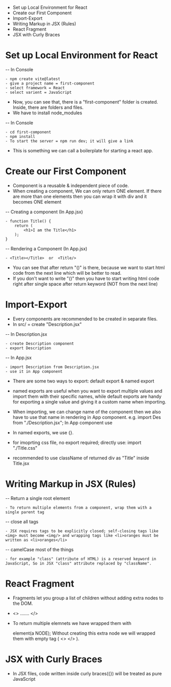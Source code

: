 - Set up Local Environment for React
- Create our First Component
- Import-Export
- Writing Markup in JSX (Rules)
- React Fragment
- JSX with Curly Braces

# Set up Local Environment for React

-- In Console

    - npm create vite@latest
    - give a project name = first-component
    - select framework = React
    - select varient = JavaScript

- Now, you can see that, there is a "first-component" folder is created. Inside, there are folders and files.
- We have to install node_modules

-- In Console

    - cd first-component
    - npm install
    - To start the server = npm run dev; it will give a link

- This is something we can call a boilerplate for starting a react app.


# Create our First Component

- Component is a reusable & independent piece of code.
- When creating a component, We can only return ONE element. If there
 are more than one elements then you can wrap it with div and it becomes ONE element

-- Creating a component (In App.jsx)

    - function Title() {
        return (
            <h1>I am the Title</h1>
        );
    }

-- Rendering a Component (In App.jsx)

    - <Title></Title>  or  <Title/>

- You can see that after return "()" is there, because we want to start html code from the next line which will be better to read.
- If you don't want to write "()" then you have to start writing html code right after single space after return keyword (NOT from the next line)


# Import-Export

- Every components are recommended to be created in separate files.
- In src/ = create "Description.jsx"

-- In Description.jsx

    - create Description component
    - export Description

-- In App.jsx

    - import Description from Description.jsx
    - use it in App component

- There are some two ways to export: default export & named export
- named exports are useful when you want to export multiple values and import them with their specific names, while default exports are handy for exporting a single value and giving it a custom name when importing.

- When importing, we can change name of the component then we also have to use that name in rendering in App component. e.g. import Des from "./Description.jsx"; In App component use <Des/>
- In named exports, we use {}.

- for imoprting css file, no export required; directly use: import "./Title.css"
- recommended to use className of returned div as "Title" inside Title.jsx


# Writing Markup in JSX (Rules)

-- Return a single root element

    - To return multiple elements from a component, wrap them with a single parent tag

-- close all tags

    - JSX requires tags to be explicitly closed; self-closing tags like <img> must become <img/> and wrapping tags like <li>oranges must be written as <li>oranges</li>

-- camelCase most of the things

    - for example "class" (attribute of HTML) is a reserved keyword in JavaScript, So in JSX "class" attribute replaced by "className".


# React Fragment

- Fragments let you group a list of children without adding extra nodes to the DOM.

- <> ....... </>
- To return multiple elemnets we have wrapped them with <div> element(a NODE); Without creating this extra node we will wrapped them with empty tag ( <> </> ).


# JSX with Curly Braces

- In JSX files, code written inside curly braces({}) will be treated as pure JavaScript